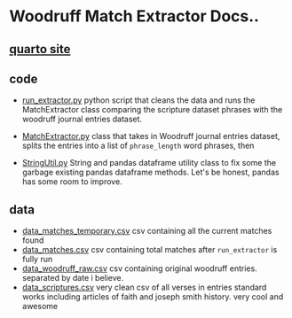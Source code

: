 

# Woodruff Match Extractor Docs..

## [quarto site](https://porter.quarto.pub/data-science-stretch/articles/wwp.html)

## code
- [run_extractor.py](code/run_extractor.py) python script that cleans the data and runs the MatchExtractor class comparing the scripture dataset phrases with the woodruff journal entries dataset.

- [MatchExtractor.py](code/MatchExtractor.py) class that takes in Woodruff journal entries dataset, splits the entries into a list of `phrase_length` word phrases, then

- [StringUtil.py](code/StringUtil.py) String and pandas dataframe utility class to fix some the garbage existing pandas dataframe methods. Let's be honest, pandas has some room to improve.

## data
- [data_matches_temporary.csv](data/data_matches_temporary.csv) csv containing all the current matches found
- [data_matches.csv](data/data_matches.csv) csv containing total matches after `run_extractor` is fully run
- [data_woodruff_raw.csv](data/data_woodruff_raw.csv) csv containing original woodruff entries. separated by date i believe.
- [data_scriptures.csv](data/data_scriptures.csv) very clean csv of all verses in entries standard works including articles of faith and joseph smith history. very cool and awesome